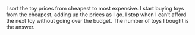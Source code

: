 I sort the toy prices from cheapest to most expensive.
I start buying toys from the cheapest, adding up the prices as I go.
I stop when I can’t afford the next toy without going over the budget.
The number of toys I bought is the answer.